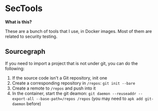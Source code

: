 # SecTools

**What is this?**

These are a bunch of tools that I use, in Docker images. Most of them are related to security testing.

## Sourcegraph

If you need to import a project that is not under git, you can do the following:

1) If the source code isn't a Git repository, init one
2) Create a corresponding repository in `/repos`: `git init --bare`
3) Create a remote to `/repos` and push into it
4) In the container, start the git deamon: `git daemon --reuseaddr --export-all --base-path=/repos /repos` (you may need to `apk add git-daemon` before)
